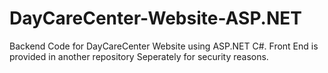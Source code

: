 # DayCareCenter-Website-ASP.NET
Backend Code for DayCareCenter Website using ASP.NET C#. Front End is provided in another repository Seperately for security reasons.
